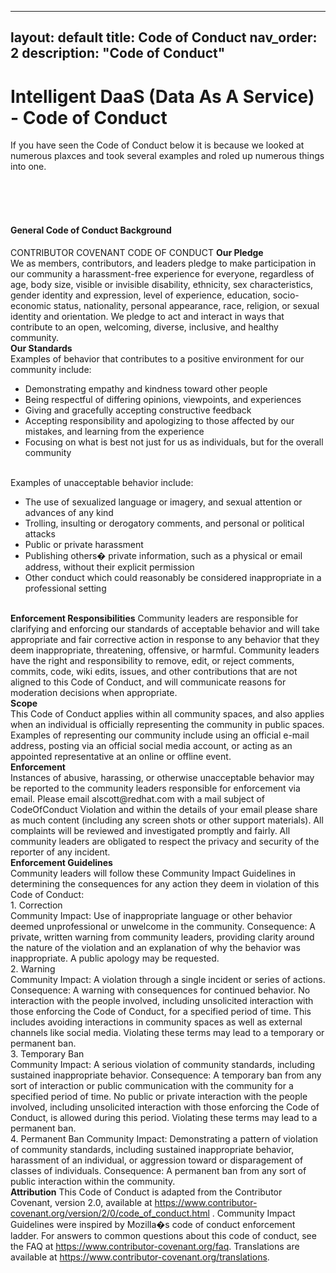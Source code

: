 
---
layout: default
title: Code of Conduct
nav_order: 2
description: "Code of Conduct"
---

# Intelligent DaaS (Data As A Service) - Code of Conduct

If you have seen the Code of Conduct below it is because we looked at numerous plaxces and took several examples and roled up numerous things into one.
<br/><br/>
</div>
    <br /><br />
    <h4 class="display-6">General Code of Conduct Background</h4>
    <div>
        <p>
            CONTRIBUTOR COVENANT CODE OF CONDUCT
            <b>Our Pledge</b><br/>
            We as members, contributors, and leaders pledge to make participation in our community a harassment-free experience for everyone, regardless of age, body size, visible or invisible disability,
            ethnicity, sex characteristics, gender identity and expression, level of experience, education, socio-economic status, nationality, personal appearance, race, religion, or sexual identity and orientation.
            We pledge to act and interact in ways that contribute to an open, welcoming, diverse, inclusive, and healthy community.
            <br />
            <b>Our Standards</b><br />
            Examples of behavior that contributes to a positive environment for our community include:<br />
            <ul>
                <li>Demonstrating empathy and kindness toward other people</li>
                <li>Being respectful of differing opinions, viewpoints, and experiences</li>
                <li>Giving and gracefully accepting constructive feedback</li> 
                <li>Accepting responsibility and apologizing to those affected by our mistakes, and learning from the experience</li>
                <li>Focusing on what is best not just for us as individuals, but for the overall community</li>
            </ul>
            <br/>
            Examples of unacceptable behavior include: <br/>
            <ul>
                <li>The use of sexualized language or imagery, and sexual attention or advances of any kind</li>
                <li>Trolling, insulting or derogatory comments, and personal or political attacks</li>
                <li>Public or private harassment</li>
                <li>Publishing others� private information, such as a physical or email address, without their explicit permission</li>
                <li>Other conduct which could reasonably be considered inappropriate in a professional setting</li>
            </ul>
            <br />
            <b>Enforcement Responsibilities</b>
            Community leaders are responsible for clarifying and enforcing our standards of acceptable behavior and will take appropriate and fair corrective action in response to any behavior that they deem inappropriate, threatening, offensive, or harmful.
            Community leaders have the right and responsibility to remove, edit, or reject comments, commits, code, wiki edits, issues, and other contributions that are not aligned to this Code of Conduct, and will communicate reasons for moderation decisions when appropriate.
            <br />
            <b>Scope</b><br />
            This Code of Conduct applies within all community spaces, and also applies when an individual is officially representing the community in public spaces. Examples of representing our community include
            using an official e-mail address, posting via an official social media account, or acting as an appointed representative at an online or offline event.
            <br />
            <b>Enforcement</b><br />
            Instances of abusive, harassing, or otherwise unacceptable behavior may be reported to the community leaders responsible for enforcement via email. Please email alscott@redhat.com with a mail subject
            of CodeOfConduct Violation and within the details of your email please share as much content (including any screen shots or other support materials). All complaints will be
            reviewed and investigated promptly and fairly.  All community leaders are obligated to respect the privacy and security of the reporter of any incident.
            <br />
            <b>Enforcement Guidelines</b><br/>
            Community leaders will follow these Community Impact Guidelines in determining the consequences for any action they deem in violation of this Code of Conduct:
            <br />
            1. Correction<br />
            Community Impact: Use of inappropriate language or other behavior deemed unprofessional or unwelcome in the community.
            Consequence: A private, written warning from community leaders, providing clarity around the nature of the violation and an explanation of why the behavior was inappropriate. A public apology may be requested.
            <br />
            2. Warning<br />
            Community Impact: A violation through a single incident or series of actions.
            Consequence: A warning with consequences for continued behavior. No interaction with the people involved, including unsolicited interaction with those enforcing the Code of Conduct, for a specified period of time. This includes avoiding interactions in community spaces as well as external channels like social media. Violating these terms may lead to a temporary or permanent ban.
            <br />
            3. Temporary Ban<br />
            Community Impact: A serious violation of community standards, including sustained inappropriate behavior.
            Consequence: A temporary ban from any sort of interaction or public communication with the community for a specified period of time. No public or private interaction with the people involved, including unsolicited interaction with those enforcing the Code of Conduct, is allowed during this period. Violating these terms may lead to a permanent ban.
            <br />
            4. Permanent Ban
            Community Impact: Demonstrating a pattern of violation of community standards, including sustained inappropriate behavior, harassment of an individual, or aggression toward or disparagement of classes of individuals.
            Consequence: A permanent ban from any sort of public interaction within the community.
            <br />
            <b>Attribution</b>
            This Code of Conduct is adapted from the Contributor Covenant, version 2.0, available at <a href="https://www.contributor-covenant.org/version/2/0/code_of_conduct.html" target="_blank">https://www.contributor-covenant.org/version/2/0/code_of_conduct.html</a> .
            Community Impact Guidelines were inspired by Mozilla�s code of conduct enforcement ladder.
            For answers to common questions about this code of conduct, see the FAQ at <a href="https://www.contributor-covenant.org/faq" target="_blank"> https://www.contributor-covenant.org/faq</a>. Translations are available at
            <a href="https://www.contributor-covenant.org/translations" target="_blank">https://www.contributor-covenant.org/translations</a>.
        </p>
    </div>
</body>
</html>